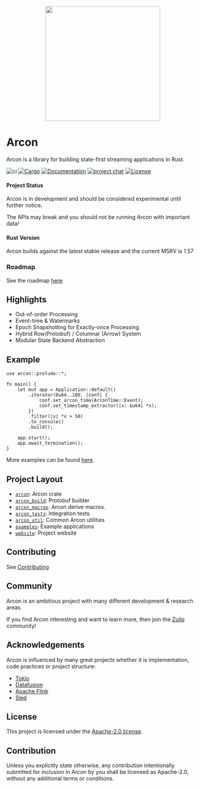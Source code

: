 <p align="center">
  <img width="300" height="300" src=".github/arcon_logo.png">
</p>

# Arcon

Arcon is a library for building state-first streaming applications in Rust.

![ci](https://github.com/cda-group/arcon/workflows/ci/badge.svg)
[![Cargo](https://img.shields.io/badge/crates.io-v0.2.0-orange)](https://crates.io/crates/arcon)
[![Documentation](https://docs.rs/arcon/badge.svg)](https://docs.rs/arcon)
[![project chat](https://img.shields.io/badge/zulip-join%20chat-ff69b4)](https://arcon.zulipchat.com)
[![License](https://img.shields.io/badge/license-Apache--2.0-blue)](https://github.com/cda-group/arcon)

#### Project Status

Arcon is in development and should be considered experimental until further notice.

The APIs may break and you should not be running Arcon with important data!

#### Rust Version

Arcon builds against the latest stable release and the current MSRV is 1.57

### Roadmap

See the roadmap [here](https://github.com/cda-group/arcon/projects/1)

## Highlights

* Out-of-order Processing
* Event-time & Watermarks
* Epoch Snapshotting for Exactly-once Processing
* Hybrid Row(Protobuf) / Columnar (Arrow) System
* Modular State Backend Abstraction

## Example

```rust,no_run
use arcon::prelude::*;

fn main() {
    let mut app = Application::default()
        .iterator(0u64..100, |conf| {
            conf.set_arcon_time(ArconTime::Event);
            conf.set_timestamp_extractor(|x: &u64| *x);
        })
        .filter(|x| *x > 50)
        .to_console()
        .build();

    app.start();
    app.await_termination();
}
```

More examples can be found [here](examples).

## Project Layout

* [`arcon`]: Arcon crate
* [`arcon_build`]: Protobuf builder
* [`arcon_macros`]: Arcon derive macros.
* [`arcon_tests`]: Integration tests
* [`arcon_util`]: Common Arcon utilities
* [`examples`]: Example applications
* [`website`]: Project website

[`arcon`]: arcon
[`arcon_build`]: arcon_build
[`arcon_macros`]: arcon_macros
[`arcon_tests`]: arcon_tests
[`arcon_util`]: arcon_util
[`examples`]: examples
[`website`]: website

## Contributing

See [Contributing](CONTRIBUTING.md)

## Community

Arcon is an ambitious project with many different development & research areas.

If you find Arcon interesting and want to learn more, then join the [Zulip](https://arcon.zulipchat.com) community!

## Acknowledgements

Arcon is influenced by many great projects whether it is implementation, code practices or project structure:

- [Tokio](https://github.com/tokio-rs/tokio)
- [Datafusion](https://github.com/apache/arrow-datafusion)
- [Apache Flink](https://github.com/apache/flink)
- [Sled](https://github.com/spacejam/sled)

## License

This project is licensed under the [Apache-2.0 license](LICENSE).

## Contribution

Unless you explicitly state otherwise, any contribution intentionally submitted for inclusion in Arcon by you shall be licensed as Apache-2.0, without any additional terms or conditions.
